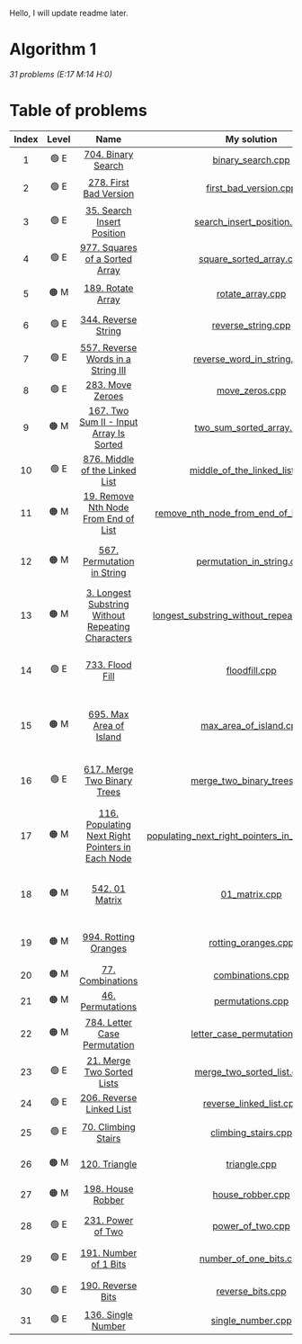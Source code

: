 Hello, I will update readme later. 
# Algorithm 1
<i> 31 problems (E:17 M:14 H:0) </i>

# Table of problems
| Index | Level            | Name                   |  My solution           |       Tags|
| :------------: | :----------: | :----------: |:----------: |:----------: |
| 1 | :green_circle: E | [704. Binary Search](https://leetcode.com/problems/binary-search/)| [binary_search.cpp](https://github.com/pducanh2000/DataStructures_Algorithms/blob/main/leetcode/algorithm1/solutions/binary_search.cpp) | `Array` `Binary Search` |
| 2 | :green_circle: E  | [278. First Bad Version](https://leetcode.com/problems/first-bad-version/) | [first_bad_version.cpp](https://github.com/pducanh2000/DataStructures_Algorithms/blob/main/leetcode/algorithm1/solutions/first_bad_version.cpp) |`Binary Search` `Iteractive` |
| 3 | :green_circle: E | [35. Search Insert Position](https://leetcode.com/problems/search-insert-position/)| [search_insert_position.cpp](https://github.com/pducanh2000/DataStructures_Algorithms/blob/main/leetcode/algorithm1/solutions/search_insert_position.cpp) | `Array` `Binary Search` |
| 4 | :green_circle: E | [977. Squares of a Sorted Array](https://leetcode.com/problems/squares-of-a-sorted-array/)| [square_sorted_array.cpp](https://github.com/pducanh2000/DataStructures_Algorithms/blob/main/leetcode/algorithm1/solutions/square_sorted_array.cpp) | `Array` `Two Pointers` `Sorting` |
| 5 | :orange_circle: M | [189. Rotate Array](https://leetcode.com/problems/rotate-array/)| [rotate_array.cpp](https://github.com/pducanh2000/DataStructures_Algorithms/blob/main/leetcode/algorithm1/solutions/rotate_array.cpp) | `Array` `Two Pointers` `Math` |
| 6 | :green_circle: E | [344. Reverse String](https://leetcode.com/problems/reverse-string/)| [reverse_string.cpp](https://github.com/pducanh2000/DataStructures_Algorithms/blob/main/leetcode/algorithm1/solutions/reverse_string.cpp) | `Two Pointers` `String` `Recursion` |
| 7 | :green_circle: E | [557. Reverse Words in a String III](https://leetcode.com/problems/reverse-words-in-a-string-iii/)| [reverse_word_in_string.cpp](https://github.com/pducanh2000/DataStructures_Algorithms/blob/main/leetcode/algorithm1/solutions/reverse_word_in_string.cpp) |`Two Pointers` `String`  |
| 8 | :green_circle: E | [283. Move Zeroes](https://leetcode.com/problems/move-zeroes/)| [move_zeros.cpp](https://github.com/pducanh2000/DataStructures_Algorithms/blob/main/leetcode/algorithm1/solutions/move_zeros.cpp) | `Array` `Two Pointers` |
| 9 | :orange_circle: M | [167. Two Sum II - Input Array Is Sorted](https://leetcode.com/problems/two-sum-ii-input-array-is-sorted/)| [two_sum_sorted_array.cpp](https://github.com/pducanh2000/DataStructures_Algorithms/blob/main/leetcode/algorithm1/solutions/two_sum_sorted_array.cpp) | `Array` `Two Pointers` `Binary Search` |
| 10 | :green_circle: E | [876. Middle of the Linked List](https://leetcode.com/problems/middle-of-the-linked-list/)| [middle_of_the_linked_list.cpp](https://github.com/pducanh2000/DataStructures_Algorithms/blob/main/leetcode/algorithm1/solutions/middle_of_the_linked_list.cpp) | `Linked list` `Two Pointers` |
| 11 | :orange_circle: M | [19. Remove Nth Node From End of List](https://leetcode.com/problems/remove-nth-node-from-end-of-list/)| [remove_nth_node_from_end_of_linkedlist.cpp](https://github.com/pducanh2000/DataStructures_Algorithms/blob/main/leetcode/algorithm1/solutions/remove_nth_node_from_end_of_linkedlist.cpp) | `Linked list` `Two Pointers` |
| 12 | :orange_circle: M| [567. Permutation in String](https://leetcode.com/problems/permutation-in-string/)| [permutation_in_string.cpp](https://github.com/pducanh2000/DataStructures_Algorithms/blob/main/leetcode/algorithm1/solutions/permutation_in_string.cpp) | `Hash table` `Two Pointers` `String` `Sliding Window` |
| 13 | :orange_circle: M| [3. Longest Substring Without Repeating Characters](https://leetcode.com/problems/longest-substring-without-repeating-characters/)| [longest_substring_without_repeating_char.cpp](https://github.com/pducanh2000/DataStructures_Algorithms/blob/main/leetcode/algorithm1/solutions/longest_substring_without_repeating_char.cpp) | `Hash table` `String` `Sliding Window`|
| 14 | :green_circle: E | [733. Flood Fill](https://leetcode.com/problems/flood-fill/)| [floodfill.cpp](https://github.com/pducanh2000/DataStructures_Algorithms/blob/main/leetcode/algorithm1/solutions/floodfill.cpp) | `Array` `Depth-First Search` `Breadth First-Search` `Mattrix` |
| 15 | :orange_circle: M | [695. Max Area of Island](https://leetcode.com/problems/max-area-of-island/)| [max_area_of_island.cpp](https://github.com/pducanh2000/DataStructures_Algorithms/blob/main/leetcode/algorithm1/solutions/max_area_of_island.cpp) | `Array` `Depth-First Search` `Breadth-First Search` `Mattrix` `Union Find`|
| 16 | :green_circle: E | [617. Merge Two Binary Trees](https://leetcode.com/problems/merge-two-binary-trees/)| [merge_two_binary_trees.cpp](https://github.com/pducanh2000/DataStructures_Algorithms/blob/main/leetcode/algorithm1/solutions/merge_two_binary_trees.cpp) | `Tree` `Depth-First Search` `Breadth-First Search` `Binary Tree` |
| 17 | :orange_circle: M | [116. Populating Next Right Pointers in Each Node](https://leetcode.com/problems/populating-next-right-pointers-in-each-node/)| [populating_next_right_pointers_in_each_note.cpp](https://github.com/pducanh2000/DataStructures_Algorithms/blob/main/leetcode/algorithm1/solutions/populating_next_right_pointers_in_each_note.cpp) | `Linked List` `Tree` `Depth-First Search` `Breadth-First Search` `Binary Tree` |
| 18 | :orange_circle: M| [542. 01 Matrix](https://leetcode.com/problems/01-matrix/)| [01_matrix.cpp](https://github.com/pducanh2000/DataStructures_Algorithms/blob/main/leetcode/algorithm1/solutions/01_matrix.cpp) | `Array` `Dynamic Programming` `Breadth-First Search` `Mattrix`|
| 19 | :orange_circle: M| [994. Rotting Oranges](https://leetcode.com/problems/rotting-oranges/)| [rotting_oranges.cpp](https://github.com/pducanh2000/DataStructures_Algorithms/blob/main/leetcode/algorithm1/solutions/rotting_oranges.cpp) | `Array` `Breadth First-Search` `Mattrix` |
| 20 | :orange_circle: M| [77. Combinations](https://leetcode.com/problems/combinations/)| [combinations.cpp](https://github.com/pducanh2000/DataStructures_Algorithms/blob/main/leetcode/algorithm1/solutions/combinations.cpp) | `Backtracking` |
| 21 | :orange_circle: M| [46. Permutations](https://leetcode.com/problems/permutations/)| [permutations.cpp](https://github.com/pducanh2000/DataStructures_Algorithms/blob/main/leetcode/algorithm1/solutions/permutations.cpp) | `Array` `Backtracking` |
| 22 | :orange_circle: M | [784. Letter Case Permutation](https://leetcode.com/problems/letter-case-permutation/)| [letter_case_permutation.cpp](https://github.com/pducanh2000/DataStructures_Algorithms/blob/main/leetcode/algorithm1/solutions/letter_case_permutation.cpp) | `String` `Backtracking` `Bit Manipulation`|
| 23 | :green_circle: E | [21. Merge Two Sorted Lists](https://leetcode.com/problems/merge-two-sorted-lists/)| [merge_two_sorted_list.cpp](https://github.com/pducanh2000/DataStructures_Algorithms/blob/main/leetcode/algorithm1/solutions/merge_two_sorted_list.cpp) |`Linked list` `Recursion` |
| 24 | :green_circle: E | [206. Reverse Linked List](https://leetcode.com/problems/reverse-linked-list/)| [reverse_linked_list.cpp](https://github.com/pducanh2000/DataStructures_Algorithms/blob/main/leetcode/algorithm1/solutions/reverse_linked_list.cpp) | `Linked list` `Recursion`|
| 25 | :green_circle: E | [70. Climbing Stairs](https://leetcode.com/problems/climbing-stairs/)| [climbing_stairs.cpp](https://github.com/pducanh2000/DataStructures_Algorithms/blob/main/leetcode/algorithm1/solutions/climbing_stairs.cpp) | `Math` `Dynamic Programming` `Memoization`|
| 26 | :orange_circle: M| [120. Triangle](https://leetcode.com/problems/triangle/)| [triangle.cpp](https://github.com/pducanh2000/DataStructures_Algorithms/blob/main/leetcode/algorithm1/solutions/triangle.cpp) | `Array` `Dynamic Programming` |
| 27 | :orange_circle: M| [198. House Robber](https://leetcode.com/problems/house-robber/)| [house_robber.cpp](https://github.com/pducanh2000/DataStructures_Algorithms/blob/main/leetcode/algorithm1/solutions/house_robber.cpp) | `Array` `Dynamic Programming` |
| 28 | :green_circle: E | [231. Power of Two](https://leetcode.com/problems/power-of-two/)| [power_of_two.cpp](https://github.com/pducanh2000/DataStructures_Algorithms/blob/main/leetcode/algorithm1/solutions/power_of_two.cpp) | `Math` `Bit Manipulation` `Recursion`|
| 29 | :green_circle: E | [191. Number of 1 Bits](https://leetcode.com/problems/number-of-1-bits/)| [number_of_one_bits.cpp](https://github.com/pducanh2000/DataStructures_Algorithms/blob/main/leetcode/algorithm1/solutions/number_of_one_bits.cpp) | `Divide and Conquer` `Bit Manipulation` |
| 30 | :green_circle: E | [190. Reverse Bits](https://leetcode.com/problems/reverse-bits/)| [reverse_bits.cpp](https://github.com/pducanh2000/DataStructures_Algorithms/blob/main/leetcode/algorithm1/solutions/reverse_bits.cpp) | `Divide and Conquer` `Bit Manipulation` |
| 31 | :green_circle: E | [136. Single Number](https://leetcode.com/problems/single-number/)| [single_number.cpp](https://github.com/pducanh2000/DataStructures_Algorithms/blob/main/leetcode/algorithm1/solutions/single_number.cpp) | `Array` `Bit Manipulation`|


